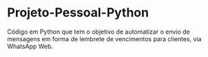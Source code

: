 # Projeto-Pessoal-Python
Código em Python que tem o objetivo de automatizar o envio de mensagens em forma de lembrete de vencimentos para clientes, via WhatsApp Web.
